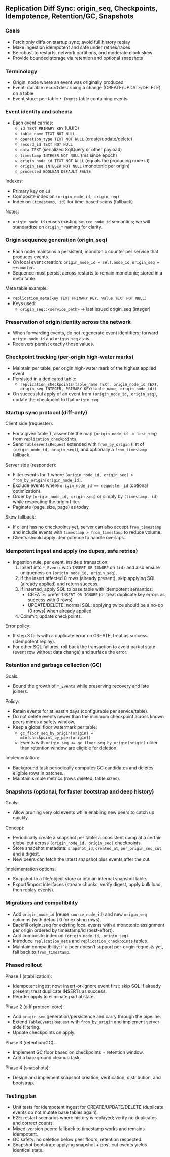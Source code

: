 ## Replication Diff Sync: origin_seq, Checkpoints, Idempotence, Retention/GC, Snapshots

### Goals
- Fetch only diffs on startup sync; avoid full history replay
- Make ingestion idempotent and safe under retries/races
- Be robust to restarts, network partitions, and moderate clock skew
- Provide bounded storage via retention and optional snapshots

### Terminology
- Origin: node where an event was originally produced
- Event: durable record describing a change (CREATE/UPDATE/DELETE) on a table
- Event store: per-table `*_Events` table containing events

### Event identity and schema
- Each event carries:
  - `id TEXT PRIMARY KEY` (UUID)
  - `table_name TEXT NOT NULL`
  - `operation_type TEXT NOT NULL` (create/update/delete)
  - `record_id TEXT NOT NULL`
  - `data TEXT` (serialized SqlQuery or other payload)
  - `timestamp INTEGER NOT NULL` (ms since epoch)
  - `origin_node_id TEXT NOT NULL` (equals the producing node id)
  - `origin_seq INTEGER NOT NULL` (monotonic per origin)
  - `processed BOOLEAN DEFAULT FALSE`

Indexes:
- Primary key on `id`
- Composite index on `(origin_node_id, origin_seq)`
- Index on `(timestamp, id)` for time-based scans (fallback)

Notes:
- `origin_node_id` reuses existing `source_node_id` semantics; we will standardize on `origin_*` naming for clarity.

### Origin sequence generation (origin_seq)
- Each node maintains a persistent, monotonic counter per service that produces events.
- On local event creation: `origin_node_id = self.node_id`, `origin_seq = ++counter`.
- Sequence must persist across restarts to remain monotonic; stored in a meta table.

Meta table example:
- `replication_meta(key TEXT PRIMARY KEY, value TEXT NOT NULL)`
- Keys used:
  - `origin_seq::<service_path>` -> last issued origin_seq (integer)

### Preservation of origin identity across the network
- When forwarding events, do not regenerate event identifiers; forward `origin_node_id` and `origin_seq` as-is.
- Receivers persist exactly those values.

### Checkpoint tracking (per-origin high-water marks)
- Maintain per table, per origin high-water mark of the highest applied event.
- Persisted in a dedicated table:
  - `replication_checkpoints(table_name TEXT, origin_node_id TEXT, origin_seq INTEGER, PRIMARY KEY(table_name, origin_node_id))`
- On successful apply of an event from `(origin_node_id, origin_seq)`, update the checkpoint to that `origin_seq`.

### Startup sync protocol (diff-only)
Client side (requester):
- For a given table T, assemble the map `{origin_node_id -> last_seq}` from `replication_checkpoints`.
- Send `TableEventsRequest` extended with `from_by_origin` (list of `(origin_node_id, origin_seq)`), and optionally a `from_timestamp` fallback.

Server side (responder):
- Filter events for T where `(origin_node_id, origin_seq) > from_by_origin[origin_node_id]`.
- Exclude events where `origin_node_id == requester_id` (optional optimization).
- Order by `(origin_node_id, origin_seq)` or simply by `(timestamp, id)` while respecting the origin filter.
- Paginate (page_size, page) as today.

Skew fallback:
- If client has no checkpoints yet, server can also accept `from_timestamp` and include events with `timestamp > from_timestamp` to reduce volume.
- Clients should apply idempotence to handle overlaps.

### Idempotent ingest and apply (no dupes, safe retries)
- Ingestion rule, per event, inside a transaction:
  1) Insert into `*_Events` with `INSERT OR IGNORE` on `(id)` and also ensure uniqueness on `(origin_node_id, origin_seq)`.
  2) If the insert affected 0 rows (already present), skip applying SQL (already applied) and return success.
  3) If inserted, apply SQL to base table with idempotent semantics:
     - CREATE: prefer `INSERT OR IGNORE` (or treat duplicate key errors as success with 0 rows)
     - UPDATE/DELETE: normal SQL; applying twice should be a no-op (0 rows) when already applied
  4) Commit; update checkpoints.

Error policy:
- If step 3 fails with a duplicate error on CREATE, treat as success (idempotent replay).
- For other SQL failures, roll back the transaction to avoid partial state (event row without data change) and surface the error.

### Retention and garbage collection (GC)
Goals:
- Bound the growth of `*_Events` while preserving recovery and late joiners.

Policy:
- Retain events for at least `N` days (configurable per service/table).
- Do not delete events newer than the minimum checkpoint across known peers minus a safety window.
- Keep a global floor watermark per table:
  - `gc_floor_seq_by_origin(origin) = min(checkpoint_by_peer[origin])`
  - Events with `origin_seq <= gc_floor_seq_by_origin(origin)` older than retention window are eligible for deletion.

Implementation:
- Background task periodically computes GC candidates and deletes eligible rows in batches.
- Maintain simple metrics (rows deleted, table sizes).

### Snapshots (optional, for faster bootstrap and deep history)
Goals:
- Allow pruning very old events while enabling new peers to catch up quickly.

Concept:
- Periodically create a snapshot per table: a consistent dump at a certain global cut 
  across `(origin_node_id, origin_seq)` checkpoints.
- Store snapshot metadata: `snapshot_id`, `created_at`, `per_origin_seq_cut`, and a digest.
- New peers can fetch the latest snapshot plus events after the cut.

Implementation options:
- Snapshot to a file/object store or into an internal snapshot table.
- Export/import interfaces (stream chunks, verify digest, apply bulk load, then replay events).

### Migrations and compatibility
- Add `origin_node_id` (reuse `source_node_id`) and new `origin_seq` columns (with default 0 for existing rows).
- Backfill origin_seq for existing local events with a monotonic assignment per origin ordered by timestamp/id (best-effort).
- Add composite index on `(origin_node_id, origin_seq)`.
- Introduce `replication_meta` and `replication_checkpoints` tables.
- Maintain compatibility: if a peer doesn’t support per-origin requests yet, fall back to `from_timestamp`.

### Phased rollout
Phase 1 (stabilization):
- Idempotent ingest now: insert-or-ignore event first; skip SQL if already present; treat duplicate INSERTs as success.
- Reorder apply to eliminate partial state.

Phase 2 (diff protocol core):
- Add `origin_seq` generation/persistence and carry through the pipeline.
- Extend `TableEventsRequest` with `from_by_origin` and implement server-side filtering.
- Update checkpoints on apply.

Phase 3 (retention/GC):
- Implement GC floor based on checkpoints + retention window.
- Add a background cleanup task.

Phase 4 (snapshots):
- Design and implement snapshot creation, verification, distribution, and bootstrap.

### Testing plan
- Unit tests for idempotent ingest for CREATE/UPDATE/DELETE (duplicate events do not mutate base tables again).
- E2E: restart scenarios where history is replayed; verify no duplicates and correct counts.
- Mixed-version peers: fallback to timestamp works and remains idempotent.
- GC safety: no deletion below peer floors; retention respected.
- Snapshot bootstrap: applying snapshot + post-cut events yields identical state.


